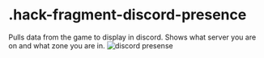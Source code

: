 # .hack-fragment-discord-presence
Pulls data from the game to display in discord.
Shows what server you are on and what zone you are in.
![discord presense](https://i.imgur.com/Hn9hKKm.png)


